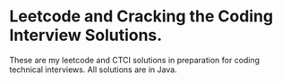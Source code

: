# Leetcode and Cracking the Coding Interview Solutions.
These are my leetcode and CTCI solutions in preparation for coding technical interviews.
All solutions are in Java.
